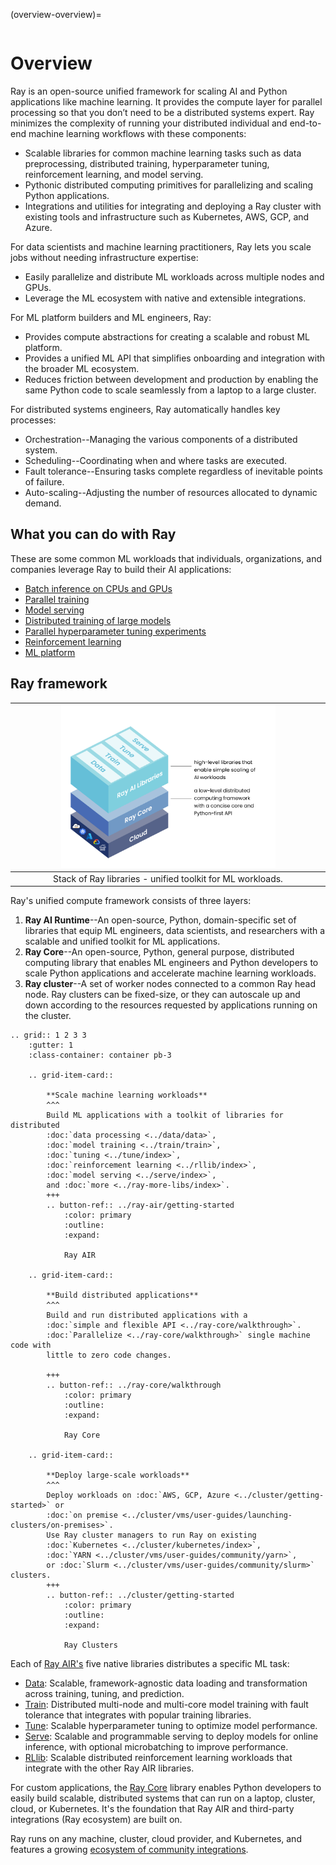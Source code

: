 (overview-overview)=

```{include} /_includes/overview/announcement.md
```

# Overview

Ray is an open-source unified framework for scaling AI and Python applications like machine learning. It provides the compute layer for parallel processing so that you don’t need to be a distributed systems expert. Ray minimizes the complexity of running your distributed individual and end-to-end machine learning workflows with these components:
* Scalable libraries for common machine learning tasks such as data preprocessing, distributed training, hyperparameter tuning, reinforcement learning, and model serving. 
* Pythonic distributed computing primitives for parallelizing and scaling Python applications.
* Integrations and utilities for integrating and deploying a Ray cluster with existing tools and infrastructure such as Kubernetes, AWS, GCP, and Azure.

For data scientists and machine learning practitioners, Ray lets you scale jobs without needing infrastructure expertise:
* Easily parallelize and distribute ML workloads across multiple nodes and GPUs.
* Leverage the ML ecosystem with native and extensible integrations.

For ML platform builders and ML engineers, Ray:
* Provides compute abstractions for creating a scalable and robust ML platform.
* Provides a unified ML API that simplifies onboarding and integration with the broader ML ecosystem.
* Reduces friction between development and production by enabling the same Python code to scale seamlessly from a laptop to a large cluster.

For distributed systems engineers, Ray automatically handles key processes:
* Orchestration--Managing the various components of a distributed system.
* Scheduling--Coordinating when and where tasks are executed.
* Fault tolerance--Ensuring tasks complete regardless of inevitable points of failure.
* Auto-scaling--Adjusting the number of resources allocated to dynamic demand.

## What you can do with Ray

These are some common ML workloads that individuals, organizations, and companies leverage Ray to build their AI applications:
* [Batch inference on CPUs and GPUs](use-cases.html#batch-inference)
* [Parallel training](use-cases.html#many-model-training)
* [Model serving](use-cases.html#model-serving)
* [Distributed training of large models](use-cases.html#distributed-training)
* [Parallel hyperparameter tuning experiments](use-cases.html#hyperparameter-tuning)
* [Reinforcement learning](use-cases.html#reinforcement-learning)
* [ML platform](use-cases.html#ml-platform)

## Ray framework

|<img src="../images/map-of-ray.png" width="70%" loading="lazy">|
|:--:|
|Stack of Ray libraries - unified toolkit for ML workloads.|

Ray's unified compute framework consists of three layers:

1. **Ray AI Runtime**--An open-source, Python, domain-specific set of libraries that equip ML engineers, data scientists, and researchers with a scalable and unified toolkit for ML applications.
2. **Ray Core**--An open-source, Python, general purpose, distributed computing library that enables ML engineers and Python developers to scale Python applications and accelerate machine learning workloads.
3. **Ray cluster**--A set of worker nodes connected to a common Ray head node. Ray clusters can be fixed-size, or they can autoscale up and down according to the resources requested by applications running on the cluster.

```{eval-rst}
.. grid:: 1 2 3 3
    :gutter: 1
    :class-container: container pb-3

    .. grid-item-card::

        **Scale machine learning workloads**
        ^^^
        Build ML applications with a toolkit of libraries for distributed 
        :doc:`data processing <../data/data>`, 
        :doc:`model training <../train/train>`, 
        :doc:`tuning <../tune/index>`, 
        :doc:`reinforcement learning <../rllib/index>`, 
        :doc:`model serving <../serve/index>`, 
        and :doc:`more <../ray-more-libs/index>`.
        +++
        .. button-ref:: ../ray-air/getting-started
            :color: primary
            :outline:
            :expand:
        
            Ray AIR  

    .. grid-item-card::
        
        **Build distributed applications**
        ^^^
        Build and run distributed applications with a 
        :doc:`simple and flexible API <../ray-core/walkthrough>`.
        :doc:`Parallelize <../ray-core/walkthrough>` single machine code with 
        little to zero code changes.
        
        +++
        .. button-ref:: ../ray-core/walkthrough
            :color: primary
            :outline:
            :expand:
        
            Ray Core

    .. grid-item-card::
        
        **Deploy large-scale workloads**
        ^^^
        Deploy workloads on :doc:`AWS, GCP, Azure <../cluster/getting-started>` or 
        :doc:`on premise <../cluster/vms/user-guides/launching-clusters/on-premises>`.
        Use Ray cluster managers to run Ray on existing
        :doc:`Kubernetes <../cluster/kubernetes/index>`,
        :doc:`YARN <../cluster/vms/user-guides/community/yarn>`,
        or :doc:`Slurm <../cluster/vms/user-guides/community/slurm>` clusters.
        +++
        .. button-ref:: ../cluster/getting-started
            :color: primary
            :outline:
            :expand:
        
            Ray Clusters 
```

Each of [Ray AIR's](../ray-air/getting-started) five native libraries distributes a specific ML task:
- [Data](../data/data): Scalable, framework-agnostic data loading and transformation across training, tuning, and prediction.
- [Train](../train/train): Distributed multi-node and multi-core model training with fault tolerance that integrates with popular training libraries.
- [Tune](../tune/index): Scalable hyperparameter tuning to optimize model performance.
- [Serve](../serve/index): Scalable and programmable serving to deploy models for online inference, with optional microbatching to improve performance.
- [RLlib](../rllib/index): Scalable distributed reinforcement learning workloads that integrate with the other Ray AIR libraries.

For custom applications, the [Ray Core](../ray-core/walkthrough) library enables Python developers to easily build scalable, distributed systems that can run on a laptop, cluster, cloud, or Kubernetes. It's the foundation that Ray AIR and third-party integrations (Ray ecosystem) are built on.

Ray runs on any machine, cluster, cloud provider, and Kubernetes, and features a growing
[ecosystem of community integrations](ray-libraries).
